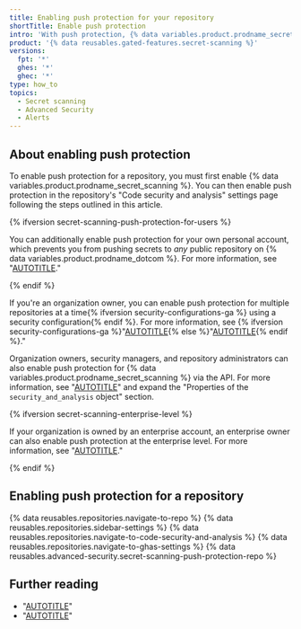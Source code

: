 ```yaml
---
title: Enabling push protection for your repository
shortTitle: Enable push protection
intro: 'With push protection, {% data variables.product.prodname_secret_scanning %} blocks contributors from pushing secrets to a repository and generates an alert whenever a contributor bypasses the block.'
product: '{% data reusables.gated-features.secret-scanning %}'
versions:
  fpt: '*'
  ghes: '*'
  ghec: '*'
type: how_to
topics:
  - Secret scanning
  - Advanced Security
  - Alerts
---
```


## About enabling push protection

To enable push protection for a repository, you must first enable {% data variables.product.prodname_secret_scanning %}. You can then enable push protection in the repository's "Code security and analysis" settings page following the steps outlined in this article.

{% ifversion secret-scanning-push-protection-for-users %}

You can additionally enable push protection for your own personal account, which prevents you from pushing secrets to _any_ public repository on {% data variables.product.prodname_dotcom %}. For more information, see "[AUTOTITLE](/code-security/secret-scanning/working-with-secret-scanning-and-push-protection/push-protection-for-users)."

{% endif %}

If you're an organization owner, you can enable push protection for multiple repositories at a time{% ifversion security-configurations-ga %} using a security configuration{% endif %}. For more information, see {% ifversion security-configurations-ga %}"[AUTOTITLE](/code-security/securing-your-organization/meeting-your-specific-security-needs-with-custom-security-configurations/creating-a-custom-security-configuration){% else %}"[AUTOTITLE](/code-security/getting-started/quickstart-for-securing-your-organization#enabling-security-features-in-your-organization){% endif %}."

Organization owners, security managers, and repository administrators can also enable push protection for {% data variables.product.prodname_secret_scanning %} via the API. For more information, see "[AUTOTITLE](/rest/repos#update-a-repository)" and expand the "Properties of the `security_and_analysis` object" section.

{% ifversion secret-scanning-enterprise-level %}

If your organization is owned by an enterprise account, an enterprise owner can also enable push protection at the enterprise level. For more information, see "[AUTOTITLE](/admin/code-security/managing-github-advanced-security-for-your-enterprise/managing-github-advanced-security-features-for-your-enterprise)."

{% endif %}

## Enabling push protection for a repository

{% data reusables.repositories.navigate-to-repo %}
{% data reusables.repositories.sidebar-settings %}
{% data reusables.repositories.navigate-to-code-security-and-analysis %}
{% data reusables.repositories.navigate-to-ghas-settings %}
{% data reusables.advanced-security.secret-scanning-push-protection-repo %}

## Further reading

* "[AUTOTITLE](/get-started/learning-about-github/about-github-advanced-security)"
* "[AUTOTITLE](/admin/code-security/managing-github-advanced-security-for-your-enterprise/managing-github-advanced-security-features-for-your-enterprise)"
